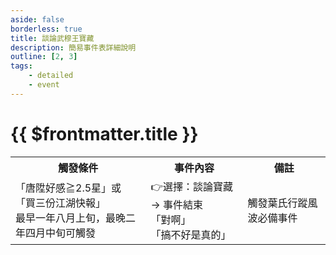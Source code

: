 ```yaml
---
aside: false
borderless: true
title: 談論武穆王寶藏
description: 簡易事件表詳細說明
outline: [2, 3]
tags:
    - detailed
    - event
---
```


# {{ $frontmatter.title }}

<Table class="timeline-table">
    <tr class="timeline-header">
        <th>觸發條件</th>
        <th>事件內容</th>
        <th>備註</th>
    </tr>
	<tr>
		<td>
			「唐陞好感≧2.5星」或「買三份江湖快報」<br>
			最早一年八月上旬，最晚二年四月中旬可觸發 <br>
		</td>
		<td>
			<span title="唐陞+2">👉選擇：談論寶藏 → 事件結束</span> <br>
			<span title="性情-1、唐陞+1">「對啊」 </span> <br>
			<span title="性情+1">「搞不好是真的」 </span> <br>
		</td>
		<td>
			觸發葉氏行蹤風波必備事件 <br>
		</td>
	</tr>
</table>






